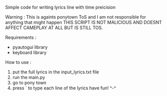 Simple code for writing lyrics line with time preicision

Warning : This is againts ponytown ToS and I am not responsible for anything that might happen 
THIS SCRIPT IS NOT MALICIOUS AND DOESNT AFFECT CAMEPLAY AT ALL BUT IS STILL TOS.

Requirements : 
- pyautogui library
- keyboard library

How to use :
1. put the full lyrics in the input_lyrics.txt file
2. run the main.py
3. go to pony town
4. press ` to type each line of the lyrics 
have fun! ^-^ 
